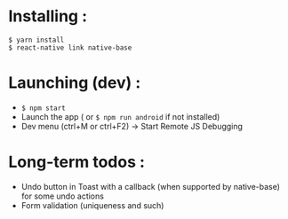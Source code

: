
# Installing :
```
$ yarn install
$ react-native link native-base
```

# Launching (dev) :
* `$ npm start`
* Launch the app ( or `$ npm run android` if not installed)
* Dev menu (ctrl+M or ctrl+F2) -> Start Remote JS Debugging


# Long-term todos :
* Undo button in Toast with a callback (when supported by native-base) for some undo actions
* Form validation (uniqueness and such)
